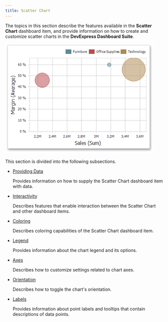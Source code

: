 ```yaml
---
title: Scatter Chart
---
```

The topics in this section describe the features available in the **Scatter Chart** dashboard item, and provide information on how to create and customize scatter charts in the **DevExpress Dashboard Suite**.

![ScatterChart_Main](../../../images/Img120189.png)

This section is divided into the following subsections.
* [Providing Data](../../../../dashboard-for-desktop/articles/dashboard-designer/designing-dashboard-items/scatter-chart/providing-data.md)
	
	Provides information on how to supply the Scatter Chart dashboard item with data.
* [Interactivity](../../../../dashboard-for-desktop/articles/dashboard-designer/designing-dashboard-items/scatter-chart/interactivity.md)
	
	Describes features that enable interaction between the Scatter Chart and other dashboard items.
* [Coloring](../../../../dashboard-for-desktop/articles/dashboard-designer/designing-dashboard-items/scatter-chart/coloring.md)
	
	Describes coloring capabilities of the Scatter Chart dashboard item.
* [Legend](../../../../dashboard-for-desktop/articles/dashboard-designer/designing-dashboard-items/scatter-chart/legend.md)
	
	Provides information about the chart legend and its options.
* [Axes](../../../../dashboard-for-desktop/articles/dashboard-designer/designing-dashboard-items/scatter-chart/axes.md)
	
	Describes how to customize settings related to chart axes.
* [Orientation](../../../../dashboard-for-desktop/articles/dashboard-designer/designing-dashboard-items/scatter-chart/orientation.md)
	
	Describes how to toggle the chart's orientation.
* [Labels](../../../../dashboard-for-desktop/articles/dashboard-designer/designing-dashboard-items/scatter-chart/labels.md)
	
	Provides information about point labels and tooltips that contain descriptions of data points.